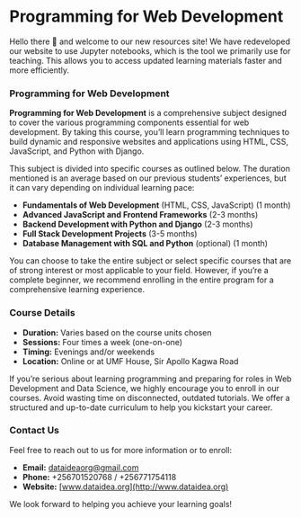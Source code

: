 # Programming for Web Development


<!-- WARNING: THIS FILE WAS AUTOGENERATED! DO NOT EDIT! -->

Hello there 🤗 and welcome to our new resources site! We have
redeveloped our website to use Jupyter notebooks, which is the tool we
primarily use for teaching. This allows you to access updated learning
materials faster and more efficiently.

### Programming for Web Development

**Programming for Web Development** is a comprehensive subject designed
to cover the various programming components essential for web
development. By taking this course, you’ll learn programming techniques
to build dynamic and responsive websites and applications using HTML,
CSS, JavaScript, and Python with Django.

This subject is divided into specific courses as outlined below. The
duration mentioned is an average based on our previous students’
experiences, but it can vary depending on individual learning pace:

- **Fundamentals of Web Development** (HTML, CSS, JavaScript) (1 month)
- **Advanced JavaScript and Frontend Frameworks** (2-3 months)
- **Backend Development with Python and Django** (2-3 months)
- **Full Stack Development Projects** (3-5 months)
- **Database Management with SQL and Python** (optional) (1 month)

You can choose to take the entire subject or select specific courses
that are of strong interest or most applicable to your field. However,
if you’re a complete beginner, we recommend enrolling in the entire
program for a comprehensive learning experience.

### Course Details

- **Duration:** Varies based on the course units chosen
- **Sessions:** Four times a week (one-on-one)
- **Timing:** Evenings and/or weekends
- **Location:** Online or at UMF House, Sir Apollo Kagwa Road

If you’re serious about learning programming and preparing for roles in
Web Development and Data Science, we highly encourage you to enroll in
our courses. Avoid wasting time on disconnected, outdated tutorials. We
offer a structured and up-to-date curriculum to help you kickstart your
career.

### Contact Us

Feel free to reach out to us for more information or to enroll:

- **Email:** dataideaorg@gmail.com
- **Phone:** +256701520768 / +256771754118
- **Website:** [www.dataidea.org](http://www.dataidea.org)

We look forward to helping you achieve your learning goals!
